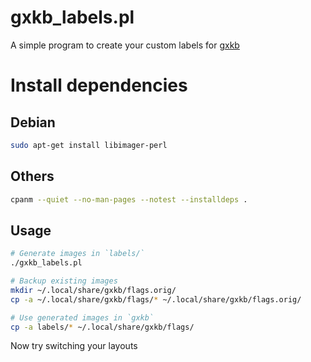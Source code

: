 # gxkb_labels.pl

A simple program to create your custom labels for [gxkb](https://github.com/zen-tools/gxkb "gxkb")

# Install dependencies

## Debian

```bash
sudo apt-get install libimager-perl
```

## Others

```bash
cpanm --quiet --no-man-pages --notest --installdeps .
```

## Usage

```bash
# Generate images in `labels/`
./gxkb_labels.pl

# Backup existing images
mkdir ~/.local/share/gxkb/flags.orig/
cp -a ~/.local/share/gxkb/flags/* ~/.local/share/gxkb/flags.orig/

# Use generated images in `gxkb`
cp -a labels/* ~/.local/share/gxkb/flags/
```
Now try switching your layouts

